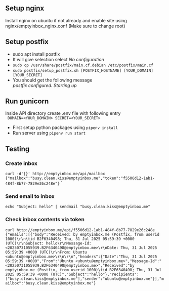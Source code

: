 ## Setup nginx
Install nginx on ubuntu if not already and enable site using nginx/emptyinbox_nginx.conf (Make sure to change root)

## Setup postfix
- sudo apt install postfix  
- It will give selection select *No configuration*
- `sudo cp /usr/share/postfix/main.cf.debian /etc/postfix/main.cf`
- `sudo postfix/setup_postfix.sh [POSTFIX_HOSTNAME] [YOUR_DOMAIN] [YOUR_SECRET]`
- You should get the following message  
*postfix configured. Starting up*

## Run gunicorn
Inside API directory create .env file with following entry    
`
DOMAIN=<YOUR_DOMAIN>
SECRET=<YOUR_SECRET>`
- First setup python packages using `pipenv install`
- Run server using `pipenv run start`

## Testing

### Create inbox
`curl -d'{}' http://emptyinbox.me/api/mailbox`
`{"mailbox":"busy.clean.kiss@emptyinbox.me","token":"f5506d12-1ab1-484f-8b77-7829e26c248e"}`
`
### Send email to inbox
`echo "Subject: hello" | sendmail "busy.clean.kiss@emptyinbox.me"`

### Check inbox contents via token
`curl http://emptyinbox.me/api/f5506d12-1ab1-484f-8b77-7829e26c248e`  
`{"emails":[{"body":"Received: by emptyinbox.me (Postfix, from userid 1000)\r\n\tid B2F6340498; Thu, 31 Jul 2025 05:59:39 +0000 (UTC)\r\nSubject: hello\r\nMessage-Id: <20250731055939.B2F6340498@emptyinbox.me>\r\nDate: Thu, 31 Jul 2025 05:59:39 +0000 (UTC)\r\nFrom: Ubuntu <ubuntu@emptyinbox.me>\r\n\r\n","headers":{"Date":"Thu, 31 Jul 2025 05:59:39 +0000","From":"Ubuntu <ubuntu@emptyinbox.me>","Message-Id":"<20250731055939.B2F6340498@emptyinbox.me>","Received":"by emptyinbox.me (Postfix, from userid 1000)\tid B2F6340498; Thu, 31 Jul 2025 05:59:39 +0000 (UTC)","Subject":"hello"},"recipients":["busy.clean.kiss@emptyinbox.me"],"sender":"ubuntu@emptyinbox.me"}],"mailbox":"busy.clean.kiss@emptyinbox.me"}`
